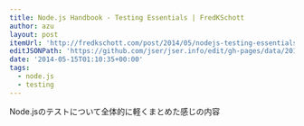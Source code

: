 ```yaml
---
title: Node.js Handbook - Testing Essentials | FredKSchott
author: azu
layout: post
itemUrl: 'http://fredkschott.com/post/2014/05/nodejs-testing-essentials/'
editJSONPath: 'https://github.com/jser/jser.info/edit/gh-pages/data/2014/05/index.json'
date: '2014-05-15T01:10:35+00:00'
tags:
  - node.js
  - testing
---
```

Node.jsのテストについて全体的に軽くまとめた感じの内容
